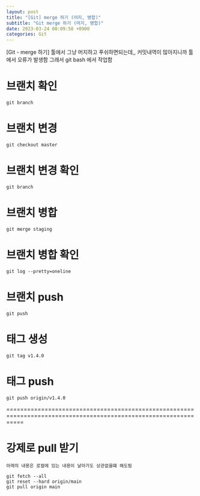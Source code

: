 ```yaml
---
layout: post
title: "[Git] merge 하기 (머지, 병합)"
subtitle: "Git merge 하기 (머지, 병합)"
date: 2023-03-24 00:09:58 +0900
categories: Git
---
```

[Git - merge 하기]
  툴에서 그냥 머지하고 푸쉬하면되는데,, 커밋내역이 많아지니까 툴에서 오류가 발생함
  그래서 git bash 에서 작업함


# 브랜치 확인
	git branch

# 브랜치 변경
	git checkout master

# 브랜치 변경 확인
	git branch
	
# 브랜치 병합
	git merge staging

# 브랜치 병합 확인
	git log --pretty=oneline

# 브랜치 push 
	git push

# 태그 생성
	git tag v1.4.0

# 태그 push
	git push origin/v1.4.0
	

=================================================================================================================

# 강제로 pull 받기
	아래의 내용은 로컬에 있는 내용이 날아가도 상관없을떄 해도됨

	git fetch --all
	git reset --hard origin/main
	git pull origin main
